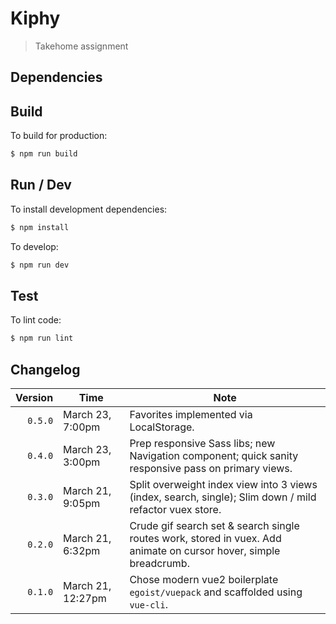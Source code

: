 # Kiphy

> Takehome assignment

## Dependencies

## Build

To build for production:

```bash
$ npm run build
```

## Run / Dev

To install development dependencies:

```bash
$ npm install
```

To develop:

```bash
$ npm run dev
```

## Test

To lint code:

```bash
$ npm run lint
```

## Changelog

Version | Time | Note
----: | ---- | ----
`0.5.0` | March 23, 7:00pm | Favorites implemented via LocalStorage.
`0.4.0` | March 23, 3:00pm | Prep responsive Sass libs; new Navigation component; quick sanity responsive pass on primary views.
`0.3.0` | March 21, 9:05pm | Split overweight index view into 3 views (index, search, single); Slim down / mild refactor vuex store.
`0.2.0` | March 21, 6:32pm | Crude gif search set &amp; search single routes work, stored in vuex. Add animate on cursor hover, simple breadcrumb. 
`0.1.0` | March 21, 12:27pm | Chose modern vue2 boilerplate `egoist/vuepack` and scaffolded using `vue-cli`.






